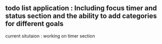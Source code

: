 todo list application : Including focus timer and status section and the ability to add categories for different goals
------------
current situtaion : working on timer section
